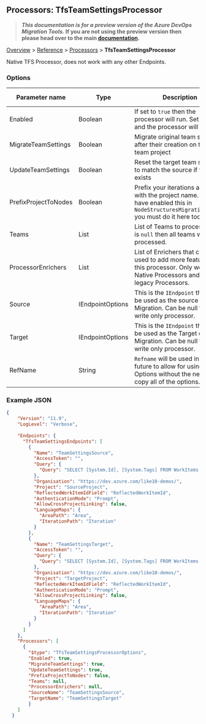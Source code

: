 ## Processors: TfsTeamSettingsProcessor

>**_This documentation is for a preview version of the Azure DevOps Migration Tools._ If you are not using the preview version then please head over to the main [documentation](https://nkdagility.github.io/azure-devops-migration-tools).**

[Overview](.././index.md) > [Reference](../index.md) > [Processors](./index.md) > **TfsTeamSettingsProcessor**

Native TFS Processor, does not work with any other Endpoints.

### Options

| Parameter name         | Type    | Description                              | Default Value                            |
|------------------------|---------|------------------------------------------|------------------------------------------|
| Enabled | Boolean | If set to `true` then the processor will run. Set to `false` and the processor will not run. | missng XML code comments |
| MigrateTeamSettings | Boolean | Migrate original team settings after their creation on target team project | false |
| UpdateTeamSettings | Boolean | Reset the target team settings to match the source if the team exists | false |
| PrefixProjectToNodes | Boolean | Prefix your iterations and areas with the project name. If you have enabled this in `NodeStructuresMigrationConfig` you must do it here too. | false |
| Teams | List | List of Teams to process. If this is `null` then all teams will be processed. | missng XML code comments |
| ProcessorEnrichers | List | List of Enrichers that can be used to add more features to this processor. Only works with Native Processors and not legacy Processors. | missng XML code comments |
| Source | IEndpointOptions | This is the `IEndpoint` that will be used as the source of the Migration. Can be null for a write only processor. | missng XML code comments |
| Target | IEndpointOptions | This is the `IEndpoint` that will be used as the Target of the Migration. Can be null for a write only processor. | missng XML code comments |
| RefName | String | `Refname` will be used in the future to allow for using named Options without the need to copy all of the options. | missng XML code comments |


### Example JSON

```JSON
{
    "Version": "11.9",
    "LogLevel": "Verbose",
    
    "Endpoints": {
      "TfsTeamSettingsEndpoints": [
        {
          "Name": "TeamSettingsSource",
          "AccessToken": "",
          "Query": {
            "Query": "SELECT [System.Id], [System.Tags] FROM WorkItems WHERE [System.TeamProject] = @TeamProject AND [System.WorkItemType] NOT IN ('Test Suite', 'Test Plan') ORDER BY [System.ChangedDate] desc"
          },
          "Organisation": "https://dev.azure.com/like10-demos/",
          "Project": "SourceProject",
          "ReflectedWorkItemIdField": "ReflectedWorkItemId",
          "AuthenticationMode": "Prompt",
          "AllowCrossProjectLinking": false,
          "LanguageMaps": {
            "AreaPath": "Area",
            "IterationPath": "Iteration"
          }
        },
        {
          "Name": "TeamSettingsTarget",
          "AccessToken": "",
          "Query": {
            "Query": "SELECT [System.Id], [System.Tags] FROM WorkItems WHERE [System.TeamProject] = @TeamProject AND [System.WorkItemType] NOT IN ('Test Suite', 'Test Plan') ORDER BY [System.ChangedDate] desc"
          },
          "Organisation": "https://dev.azure.com/like10-demos/",
          "Project": "TargetProject",
          "ReflectedWorkItemIdField": "ReflectedWorkItemId",
          "AuthenticationMode": "Prompt",
          "AllowCrossProjectLinking": false,
          "LanguageMaps": {
            "AreaPath": "Area",
            "IterationPath": "Iteration"
          }
        }
      ]      
    },
    "Processors": [     
      {
        "$type": "TfsTeamSettingsProcessorOptions",
        "Enabled": true,
        "MigrateTeamSettings": true,
        "UpdateTeamSettings": true,
        "PrefixProjectToNodes": false,
        "Teams": null,
        "ProcessorEnrichers": null,
        "SourceName": "TeamSettingsSource",
        "TargetName": "TeamSettingsTarget"        
        }
    ]
  }

```
